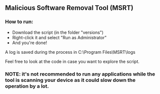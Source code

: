 ## Malicious Software Removal Tool (MSRT)

### How to run:
- Download the script (in the folder "versions")
- Right-click it and select "Run as Administrator"
- And you're done!

A log is saved during the process in C:\Program Files\MSRT\logs

Feel free to look at the code in case you want to explore the script.

### NOTE: it's not recommended to run any applications while the tool is scanning your device as it could slow down the operation by a lot.
